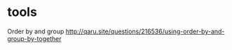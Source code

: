 # tools

Order by and group
http://qaru.site/questions/216536/using-order-by-and-group-by-together

